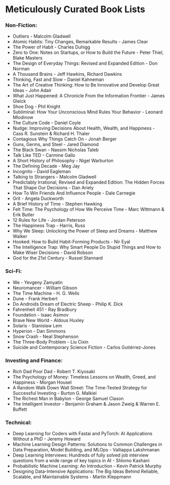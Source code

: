# Meticulously Curated Book Lists


### Non-Fiction:

* Outliers - Malcolm Gladwell
* Atomic Habits: Tiny Changes, Remarkable Results - James Clear
* The Power of Habit - Charles Duhigg
* Zero to One: Notes on Startups, or How to Build the Future - Peter Thiel, Blake Masters
* The Design of Everyday Things: Revised and Expanded Edition - Don Norman
* A Thousand Brains - Jeff Hawkins, Richard Dawkins
* Thinking, Fast and Slow - Daniel Kahneman
* The Art of Creative Thinking: How to Be Innovative and Develop Great Ideas - John Adair
* What Just Happened: A Chronicle From the Information Frontier - James Gleick
* Shoe Dog - Phil Knight
* Subliminal: How Your Unconscious Mind Rules Your Behavior - Leonard Mlodinow
* The Culture Code - Daniel Coyle
* Nudge: Improving Decisions About Health, Wealth, and Happiness - Cass R. Sunstein & Richard H. Thaler
* Contagious Why Things Catch On - Jonah Berger
* Guns, Germs, and Steel - Jared Diamond
* The Black Swan - Nassim Nicholas Taleb
* Talk Like TED - Carmine Gallo
* A Short History of Philosophy - Nigel Warburton
* The Defining Decade - Meg Jay
* Incognito - David Eagleman 
* Talking to Strangers - Malcolm Gladwell
* Predictably Irrational, Revised and Expanded Edition: The Hidden Forces That Shape Our Decisions - Dan Ariely
* How To Win Friends And Influence People - Dale Carnegie
* Grit - Angela Duckworth
* A Brief History of Time - Stephen Hawking
* Felt Time: The Psychology of How We Perceive Time - Marc Wittmann & Erik Butler
* 12 Rules for Life - Jordan Peterson
* The Happiness Trap - Harris, Russ
* Why We Sleep: Unlocking the Power of Sleep and Dreams - Matthew Walker
* Hooked: How to Build Habit-Forming Products - Nir Eyal
* The Intelligence Trap: Why Smart People Do Stupid Things and How to Make Wiser Decisions - David Robson
* God for the 21st Century - Russel Stannard

### Sci-Fi:

* We - Yevgeny Zamyatin
* Neuromancer - William Gibson
* The Time Machine - H. G. Wells
* Dune - Frank Herbert
* Do Androids Dream of Electric Sheep - Philip K. Dick
* Fahrenheit 451 - Ray Bradbury
* Foundation - Isaac Asimov
* Brave New World - Aldous Huxley
* Solaris - Stanislaw Lem
* Hyperion - Dan Simmons
* Snow Crash - Neal Stephenson
* The Three-Body Problem - Liu Cixin
* Suicide and Contemporary Science Fiction - Carlos Gutiérrez-Jones

### Investing and Finance:

* Rich Dad Poor Dad - Robert T. Kiyosaki
* The Psychology of Money: Timeless Lessons on Wealth, Greed, and Happiness - Morgan Housel
* A Random Walk Down Wall Street: The Time-Tested Strategy for Successful Investing - Burton G. Malkiel
* The Richest Man in Babylon - George Samuel Clason
* The Intelligent Investor - Benjamin Graham & Jason Zweig & Warren E. Buffett

### Technical:

* Deep Learning for Coders with Fastai and PyTorch: AI Applications Without a PhD - Jeremy Howard
* Machine Learning Design Patterns: Solutions to Common Challenges in Data Preparation, Model Building, and MLOps - Valliappa Lakshmanan
* Deep Learning Interviews: Hundreds of fully solved job interview questions from a wide range of key topics in AI - Shlomo Kashani
* Probabilistic Machine Learning: An Introduction - Kevin Patrick Murphy
* Designing Data-Intensive Applications: The Big Ideas Behind Reliable, Scalable, and Maintainable Systems - Martin Kleppmann